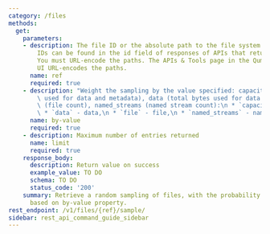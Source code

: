 ```yaml
---
category: /files
methods:
  get:
    parameters:
    - description: The file ID or the absolute path to the file system object. File
        IDs can be found in the id field of responses of APIs that return file attributes.
        You must URL-encode the paths. The APIs & Tools page in the Qumulo Core Web
        UI URL-encodes the paths.
      name: ref
      required: true
    - description: "Weight the sampling by the value specified: capacity (total bytes\
        \ used for data and metadata), data (total bytes used for data only), file\
        \ (file count), named_streams (named stream count):\n * `capacity` - capacity,\n\
        \ * `data` - data,\n * `file` - file,\n * `named_streams` - named_streams"
      name: by-value
      required: true
    - description: Maximum number of entries returned
      name: limit
      required: true
    response_body:
      description: Return value on success
      example_value: TO DO
      schema: TO DO
      status_code: '200'
    summary: Retrieve a random sampling of files, with the probability of being chosen
      based on by-value property.
rest_endpoint: /v1/files/{ref}/sample/
sidebar: rest_api_command_guide_sidebar
---
```

